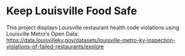 ﻿# Keep Louisville Food Safe
This project displays Louisville restaurant health code violations using Louisville Metro's Open Data:
https://data.louisvilleky.gov/datasets/louisville-metro-ky-inspection-violations-of-failed-restaurants/explore
